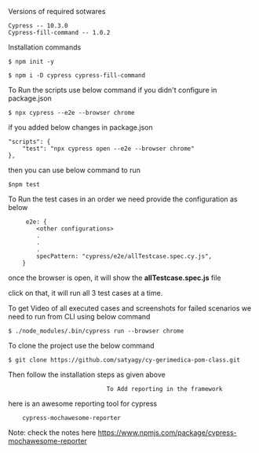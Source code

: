 Versions of required sotwares

    Cypress -- 10.3.0
    Cypress-fill-command -- 1.0.2

Installation commands

    $ npm init -y

    $ npm i -D cypress cypress-fill-command

To Run the scripts use below command if you didn't configure in package.json

    $ npx cypress --e2e --browser chrome

if you added below changes in package.json 

    "scripts": {
        "test": "npx cypress open --e2e --browser chrome"
    },

then you can use below command to run

    $npm test

To Run the test cases in an order we need provide the configuration as below

         e2e: {
            <other configurations>
            .
            .
            .
            specPattern: "cypress/e2e/allTestcase.spec.cy.js",
        }

once the browser is open, it will show the **allTestcase.spec.js** file

click on that, it will run all 3 test cases at a time.


To get Video of all executed cases and screenshots for failed scenarios we need to run from CLI using below command 

    $ ./node_modules/.bin/cypress run --browser chrome


To clone the project use the below command

    $ git clone https://github.com/satyagy/cy-gerimedica-pom-class.git

Then follow the installation steps as given above



                                To Add reporting in the framework

here is an awesome reporting tool for cypress 

        cypress-mochawesome-reporter

Note: check the notes here https://www.npmjs.com/package/cypress-mochawesome-reporter
